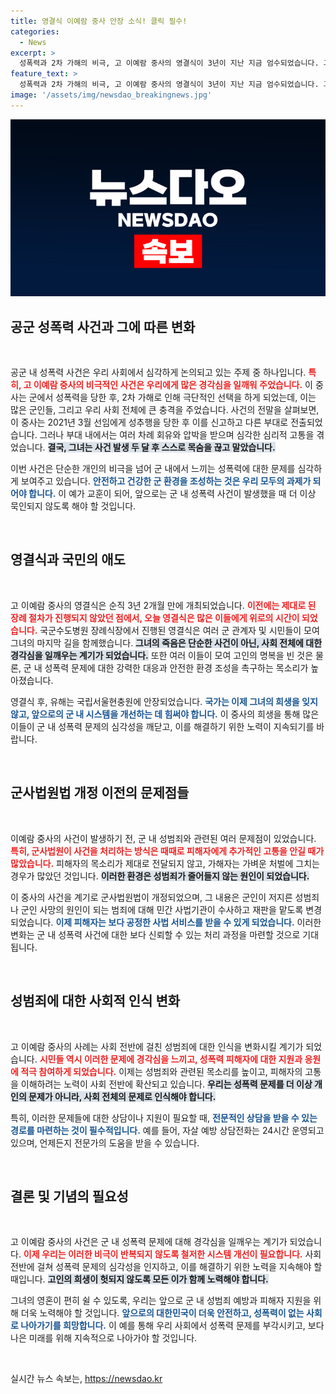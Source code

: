 ```yaml
---
title: 영결식 이예람 중사 안장 소식! 클릭 필수!
categories:
  - News
excerpt: >
  성폭력과 2차 가해의 비극, 고 이예람 중사의 영결식이 3년이 지난 지금 엄수되었습니다. 그녀의 고통이 군사법원법 개정으로 이어지며, 군 내 성범죄 대응에 변화의 바람이 불고 있습니다.
feature_text: >
  성폭력과 2차 가해의 비극, 고 이예람 중사의 영결식이 3년이 지난 지금 엄수되었습니다. 그녀의 고통이 군사법원법 개정으로 이어지며, 군 내 성범죄 대응에 변화의 바람이 불고 있습니다.
image: '/assets/img/newsdao_breakingnews.jpg'
---
```


<p><img src="/assets/img/newsdao_breakingnews.jpg" alt="cryptoinkorea 속보" /></p>

<h2 data-ke-size="size26">공군 성폭력 사건과 그에 따른 변화</h2>

<p data-ke-size="size16">&nbsp;</p>

<p>공군 내 성폭력 사건은 우리 사회에서 심각하게 논의되고 있는 주제 중 하나입니다. <b><span style="color: #ee2323;">특히, 고 이예람 중사의 비극적인 사건은 우리에게 많은 경각심을 일깨워 주었습니다.</span></b> 이 중사는 군에서 성폭력을 당한 후, 2차 가해로 인해 극단적인 선택을 하게 되었는데, 이는 많은 군인들, 그리고 우리 사회 전체에 큰 충격을 주었습니다. 사건의 전말을 살펴보면, 이 중사는 2021년 3월 선임에게 성추행을 당한 후 이를 신고하고 다른 부대로 전출되었습니다. 그러나 부대 내에서는 여러 차례 회유와 압박을 받으며 심각한 심리적 고통을 겪었습니다. <b><span style="background-color: #21538527;">결국, 그녀는 사건 발생 두 달 후 스스로 목숨을 끊고 말았습니다.</span></b></p>

<p>이번 사건은 단순한 개인의 비극을 넘어 군 내에서 느끼는 성폭력에 대한 문제를 심각하게 보여주고 있습니다. <b><span style="color: #1a5490;">안전하고 건강한 군 환경을 조성하는 것은 우리 모두의 과제가 되어야 합니다.</span></b> 이 예가 교훈이 되어, 앞으로는 군 내 성폭력 사건이 발생했을 때 더 이상 묵인되지 않도록 해야 할 것입니다.</p>

<p data-ke-size="size16">&nbsp;</p>

<h2 data-ke-size="size26">영결식과 국민의 애도</h2>

<p data-ke-size="size16">&nbsp;</p>

<p>고 이예람 중사의 영결식은 순직 3년 2개월 만에 개최되었습니다. <b><span style="color: #ee2323;">이전에는 제대로 된 장례 절차가 진행되지 않았던 점에서, 오늘 영결식은 많은 이들에게 위로의 시간이 되었습니다.</span></b> 국군수도병원 장례식장에서 진행된 영결식은 여러 군 관계자 및 시민들이 모여 그녀의 마지막 길을 함께했습니다. <b><span style="background-color: #21538527;">그녀의 죽음은 단순한 사건이 아닌, 사회 전체에 대한 경각심을 일깨우는 계기가 되었습니다.</span></b> 또한 여러 이들이 모여 고인의 명복을 빈 것은 물론, 군 내 성폭력 문제에 대한 강력한 대응과 안전한 환경 조성을 촉구하는 목소리가 높아졌습니다.</p>

<p>영결식 후, 유해는 국립서울현충원에 안장되었습니다. <b><span style="color: #1a5490;">국가는 이제 그녀의 희생을 잊지 않고, 앞으로의 군 내 시스템을 개선하는 데 힘써야 합니다.</span></b> 이 중사의 희생을 통해 많은 이들이 군 내 성폭력 문제의 심각성을 깨닫고, 이를 해결하기 위한 노력이 지속되기를 바랍니다.</p>

<p data-ke-size="size16">&nbsp;</p>

<h2 data-ke-size="size26">군사법원법 개정 이전의 문제점들</h2>

<p data-ke-size="size16">&nbsp;</p>

<p>이예람 중사의 사건이 발생하기 전, 군 내 성범죄와 관련된 여러 문제점이 있었습니다. <b><span style="color: #ee2323;">특히, 군사법원이 사건을 처리하는 방식은 때때로 피해자에게 추가적인 고통을 안길 때가 많았습니다.</span></b> 피해자의 목소리가 제대로 전달되지 않고, 가해자는 가벼운 처벌에 그치는 경우가 많았던 것입니다. <b><span style="background-color: #21538527;">이러한 환경은 성범죄가 줄어들지 않는 원인이 되었습니다.</span></b></p>

<p>이 중사의 사건을 계기로 군사법원법이 개정되었으며, 그 내용은 군인이 저지른 성범죄나 군인 사망의 원인이 되는 범죄에 대해 민간 사법기관이 수사하고 재판을 맡도록 변경되었습니다. <b><span style="color: #1a5490;">이제 피해자는 보다 공정한 사법 서비스를 받을 수 있게 되었습니다.</span></b> 이러한 변화는 군 내 성폭력 사건에 대한 보다 신뢰할 수 있는 처리 과정을 마련할 것으로 기대됩니다.</p>

<p data-ke-size="size16">&nbsp;</p>

<h2 data-ke-size="size26">성범죄에 대한 사회적 인식 변화</h2>

<p data-ke-size="size16">&nbsp;</p>

<p>고 이예람 중사의 사례는 사회 전반에 걸친 성범죄에 대한 인식을 변화시킬 계기가 되었습니다. <b><span style="color: #ee2323;">시민들 역시 이러한 문제에 경각심을 느끼고, 성폭력 피해자에 대한 지원과 응원에 적극 참여하게 되었습니다.</span></b> 이제는 성범죄와 관련된 목소리를 높이고, 피해자의 고통을 이해하려는 노력이 사회 전반에 확산되고 있습니다. <b><span style="background-color: #21538527;">우리는 성폭력 문제를 더 이상 개인의 문제가 아니라, 사회 전체의 문제로 인식해야 합니다.</span></b></p>

<p>특히, 이러한 문제들에 대한 상담이나 지원이 필요할 때, <b><span style="color: #1a5490;">전문적인 상담을 받을 수 있는 경로를 마련하는 것이 필수적입니다.</span></b> 예를 들어, 자살 예방 상담전화는 24시간 운영되고 있으며, 언제든지 전문가의 도움을 받을 수 있습니다.</p>

<p data-ke-size="size16">&nbsp;</p>

<h2 data-ke-size="size26">결론 및 기념의 필요성</h2>

<p data-ke-size="size16">&nbsp;</p>

<p>고 이예람 중사의 사건은 군 내 성폭력 문제에 대해 경각심을 일깨우는 계기가 되었습니다. <b><span style="color: #ee2323;">이제 우리는 이러한 비극이 반복되지 않도록 철저한 시스템 개선이 필요합니다.</span></b> 사회 전반에 걸쳐 성폭력 문제의 심각성을 인지하고, 이를 해결하기 위한 노력을 지속해야 할 때입니다. <b><span style="background-color: #21538527;">고인의 희생이 헛되지 않도록 모든 이가 함께 노력해야 합니다.</span></b></p>

<p>그녀의 영혼이 편히 쉴 수 있도록, 우리는 앞으로 군 내 성범죄 예방과 피해자 지원을 위해 더욱 노력해야 할 것입니다. <b><span style="color: #1a5490;">앞으로의 대한민국이 더욱 안전하고, 성폭력이 없는 사회로 나아가기를 희망합니다.</span></b> 이 예를 통해 우리 사회에서 성폭력 문제를 부각시키고, 보다 나은 미래를 위해 지속적으로 나아가야 할 것입니다.</p>

<p data-ke-size="size16">&nbsp;</p>
실시간 뉴스 속보는, <a href="https://newsdao.kr" rel="dofollow">https://newsdao.kr</a>


